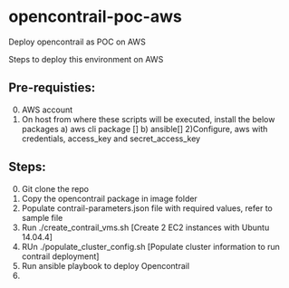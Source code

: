 # opencontrail-poc-aws
Deploy opencontrail as POC on AWS

Steps to deploy this environment on AWS

Pre-requisties:
--------------
0) AWS account
1) On host from where these scripts will be executed, install the below packages
	a) aws cli package []
	b) ansible[]
2)Configure, aws with credentials, access_key and secret_access_key


Steps:
------
0) Git clone the repo
1) Copy the opencontrail package in image folder
2) Populate contrail-parameters.json file with required values, refer to sample file
3) Run ./create_contrail_vms.sh [Create 2 EC2 instances with Ubuntu 14.04.4]
4) RUn ./populate_cluster_config.sh [Populate cluster information to run contrail deployment]
5) Run ansible playbook to deploy Opencontrail
6)
